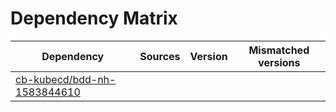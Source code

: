 # Dependency Matrix

Dependency | Sources | Version | Mismatched versions
---------- | ------- | ------- | -------------------
[cb-kubecd/bdd-nh-1583844610](https://github.com/cb-kubecd/bdd-nh-1583844610.git) |  | []() | 
